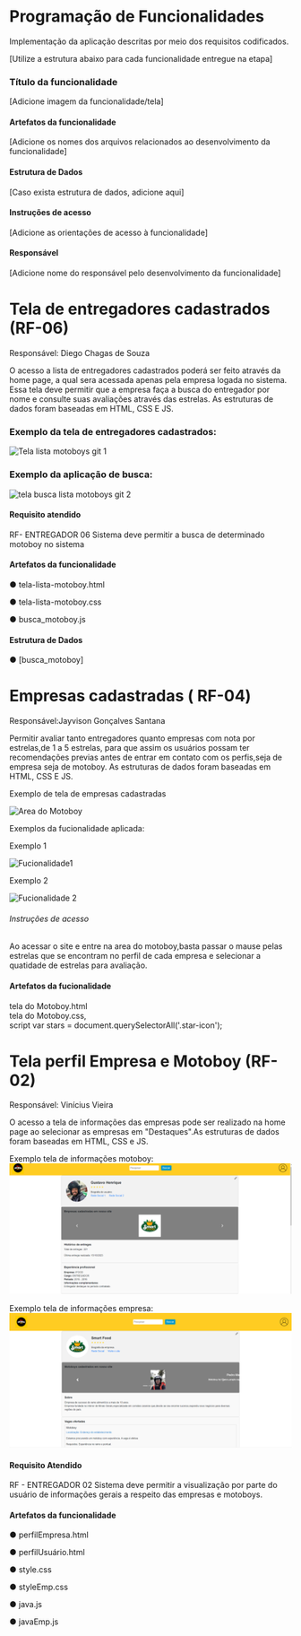 # Programação de Funcionalidades

Implementação da aplicação descritas por meio dos requisitos codificados. 

[Utilize a estrutura abaixo para cada funcionalidade entregue na etapa]

### Título da funcionalidade

[Adicione imagem da funcionalidade/tela]

#### Artefatos da funcionalidade

[Adicione os nomes dos arquivos relacionados ao desenvolvimento da funcionalidade]


#### Estrutura de Dados

[Caso exista estrutura de dados, adicione aqui]


#### Instruções de acesso

[Adicione as orientações de acesso à funcionalidade]


#### Responsável

[Adicione nome do responsável pelo desenvolvimento da funcionalidade]



<h1> Tela de entregadores cadastrados (RF-06) </h1>

Responsável: Diego Chagas de Souza

O acesso a lista de entregadores cadastrados poderá ser feito através da home page, a qual sera acessada apenas pela empresa logada no sistema. Essa tela deve permitir que a empresa faça a busca do entregador por nome e consulte suas avaliações através das estrelas. As estruturas de dados foram baseadas em HTML, CSS E JS.

<h3> Exemplo da tela de entregadores cadastrados: </h3>

![Tela lista motoboys git 1](https://github.com/ICEI-PUC-Minas-PMV-ADS/pmv-ads-2023-2-e1-proj-web-t9-pmv-ads-2023-2-e1-projentregacerta/assets/101624093/d2f3d5a8-d11c-4cea-aa00-6fef49989750)
<h3> Exemplo da aplicação de busca: </h3>

![tela busca lista motoboys git 2](https://github.com/ICEI-PUC-Minas-PMV-ADS/pmv-ads-2023-2-e1-proj-web-t9-pmv-ads-2023-2-e1-projentregacerta/assets/101624093/715b040c-6237-4f48-b434-d9342ab9e6bd)



#### Requisito atendido

RF- ENTREGADOR 06	Sistema deve permitir a busca de determinado motoboy no sistema

#### Artefatos da funcionalidade

●	tela-lista-motoboy.html 

●	tela-lista-motoboy.css

●	busca_motoboy.js

#### Estrutura de Dados

●	[busca_motoboy] 


<h1> Empresas cadastradas ( RF-04) </h1>
Responsável:Jayvison Gonçalves Santana 

Permitir avaliar tanto entregadores quanto empresas com nota por estrelas,de 1 a 5 estrelas, para que  assim os usuários possam ter recomendações previas antes de entrar em contato com os perfis,seja de empresa seja de motoboy. As estruturas de dados foram baseadas em HTML, CSS E JS.
 

Exemplo de tela de empresas cadastradas 

![Area do Motoboy](https://github.com/ICEI-PUC-Minas-PMV-ADS/pmv-ads-2023-2-e1-proj-web-t9-pmv-ads-2023-2-e1-projentregacerta/assets/145507947/eeab2f8d-3a7e-42f0-ba9e-11942a9fc835)

Exemplos da fucionalidade aplicada:


Exemplo 1


![Fucionalidade1](https://github.com/ICEI-PUC-Minas-PMV-ADS/pmv-ads-2023-2-e1-proj-web-t9-pmv-ads-2023-2-e1-projentregacerta/assets/145507947/34897897-096c-4c68-864d-ab0d6ac1c559)

Exemplo 2 


![Fucionalidade 2](https://github.com/ICEI-PUC-Minas-PMV-ADS/pmv-ads-2023-2-e1-proj-web-t9-pmv-ads-2023-2-e1-projentregacerta/assets/145507947/a1a3e245-119a-4242-a277-50e6e776ee99)

<h6>Instruções de acesso </h6>
<p> Ao acessar o site e entre na area do motoboy,basta passar o mause pelas estrelas que se encontram no perfil de cada empresa e selecionar a quatidade de estrelas para avaliação.</p>


#### Artefatos da fucionalidade 

tela do Motoboy.html<br>
tela do Motoboy.css,<br>
script var stars = document.querySelectorAll('.star-icon');


<h1>Tela perfil Empresa e Motoboy (RF-02)</h1>

 Responsável: Vinícius Vieira 

 O acesso a tela de informações das empresas pode ser realizado na home page ao selecionar as empresas em "Destaques".As estruturas de dados foram baseadas em HTML, CSS e JS.

 Exemplo tela de informações motoboy:
 ![Perfil Motoboy](https://github.com/ICEI-PUC-Minas-PMV-ADS/pmv-ads-2023-2-e1-proj-web-t9-pmv-ads-2023-2-e1-projentregacerta/blob/main/documentos/img/tela%20Funcionalidade%20Motoboy%20Vinicius.png)

 Exemplo tela de informações empresa:
 ![PerfilEmpresa](https://github.com/ICEI-PUC-Minas-PMV-ADS/pmv-ads-2023-2-e1-proj-web-t9-pmv-ads-2023-2-e1-projentregacerta/blob/main/documentos/img/Tela%20Funcionalidade%20Vinicius.png)

 #### Requisito Atendido

 RF - ENTREGADOR 02 Sistema deve permitir a visualização por parte do usuário de informações gerais a respeito das empresas e motoboys.

 #### Artefatos da funcionalidade

 ● perfilEmpresa.html
 
 ● perfilUsuário.html
 
 ● style.css
 
 ● styleEmp.css
 
 ● java.js
 
 ● javaEmp.js

